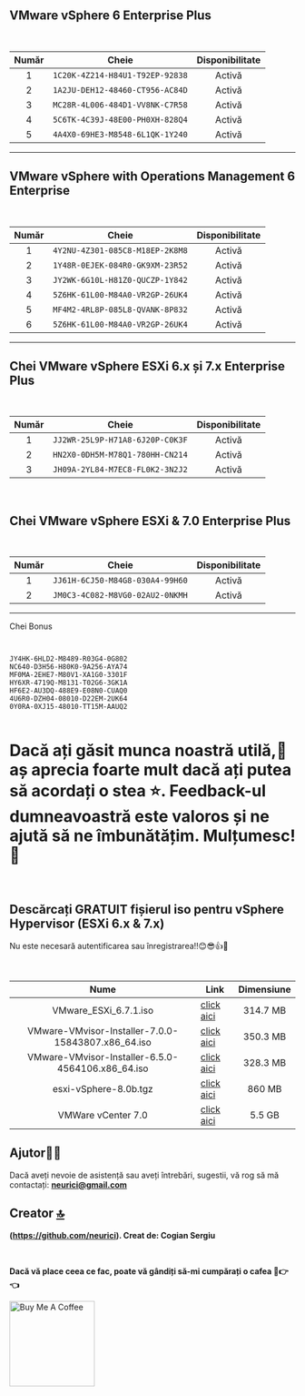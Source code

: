<br>

## VMware vSphere 6 Enterprise Plus	

<br>

| Număr | Cheie | Disponibilitate |
|:------:|------------|:---------:|
| 1 | `1C20K-4Z214-H84U1-T92EP-92838` | Activă
| 2 | `1A2JU-DEH12-48460-CT956-AC84D` | Activă
| 3 | `MC28R-4L006-484D1-VV8NK-C7R58` | Activă
| 4 | `5C6TK-4C39J-48E00-PH0XH-828Q4` | Activă
| 5 | `4A4X0-69HE3-M8548-6L1QK-1Y240` | Activă


<hr>


## VMware vSphere with Operations Management 6 Enterprise	

<br>

| Număr | Cheie | Disponibilitate |
|:------:|------------|:---------:|
| 1 | `4Y2NU-4Z301-085C8-M18EP-2K8M8` | Activă
| 2 | `1Y48R-0EJEK-084R0-GK9XM-23R52` | Activă
| 3 | `JY2WK-6G10L-H81Z0-QUCZP-1Y842` | Activă
| 4 | `5Z6HK-61L00-M84A0-VR2GP-26UK4` | Activă
| 5 | `MF4M2-4RL8P-085L8-QVANK-8P832` | Activă
| 6 | `5Z6HK-61L00-M84A0-VR2GP-26UK4` | Activă

	
<hr>


## Chei VMware vSphere ESXi 6.x și 7.x Enterprise Plus

<br>

| Număr | Cheie | Disponibilitate |
|:------:|------------|:---------:|
| 1 | `JJ2WR-25L9P-H71A8-6J20P-C0K3F` | Activă
| 2 | `HN2X0-0DH5M-M78Q1-780HH-CN214` | Activă
| 3 | `JH09A-2YL84-M7EC8-FL0K2-3N2J2` | Activă

<br>


## Chei VMware vSphere ESXi & 7.0 Enterprise Plus	

<br>

| Număr | Cheie | Disponibilitate |
|:------:|------------|:---------:|
| 1 | `JJ61H-6CJ50-M84G8-030A4-99H60` | Activă
| 2 | `JM0C3-4C082-M8VG0-02AU2-0NKMH` | Activă


<hr>


Chei Bonus


~~~~~~~~~~~~~~~~~~~~~~~~~~~~~~~~~~~~~~~~~~~~~~~~~~~


JY4HK-6HLD2-M8489-R03G4-0G802
NC640-D3H56-H80K0-9A256-AYA74
MF0MA-2EHE7-M80V1-XA1G0-3301F
HY6XR-4719Q-M8131-T02G6-3GK1A
HF6E2-AU3DQ-488E9-E08N0-CUAQ0
4U6R0-DZH04-08010-D22EM-2UK64
0Y0RA-0XJ15-48010-TT15M-AAUQ2


~~~~~~~~~~~~~~~~~~~~~~~~~~~~~~~~~~~~~~~~~~~~~~~~~~~

# Dacă ați găsit munca noastră utilă,🤝 aș aprecia foarte mult dacă ați putea să acordați o stea ⭐. Feedback-ul dumneavoastră este valoros și ne ajută să ne îmbunătățim. Mulțumesc!🙏

<br>


## Descărcați GRATUIT fișierul iso pentru vSphere Hypervisor (ESXi 6.x & 7.x)

Nu este necesară autentificarea sau înregistrarea!!😊😎👍🤝

<br>

| Nume | Link | Dimensiune |
|:------:|------------|:---------:|
| VMware_ESXi_6.7.1.iso | [click aici](https://mega.nz/folder/QyYBUY6L#OHS18PYXozN_AUA781CokA/file/42pniBbQ) | 314.7 MB
| VMware-VMvisor-Installer-7.0.0-15843807.x86_64.iso | [click aici](https://mega.nz/folder/QyYBUY6L#OHS18PYXozN_AUA781CokA/file/trx2RRSC) | 350.3 MB
| VMware-VMvisor-Installer-6.5.0-4564106.x86_64.iso | [click aici](https://mega.nz/folder/QyYBUY6L#OHS18PYXozN_AUA781CokA/file/YqoHQKCa) | 328.3 MB
| esxi-vSphere-8.0b.tgz | [click aici](https://labhub.eu.org/api/raw/?path=/UNETLAB%20II/addons/qemu/VMWare%20ESXi/esxi-vSphere-8.0b.tgz) | 860 MB
| VMWare vCenter 7.0 | [click aici](https://labhub.eu.org/api/raw/?path=/UNETLAB%20II/addons/qemu/VMWare%20vCenter/vcenter-7.0U1D.tgz) | 5.5 GB



## Ajutor🥺🧐

Dacă aveți nevoie de asistență sau aveți întrebări, sugestii, vă rog să mă contactați: **neurici@gmail.com**


## Creator [🔝](#VMware-Workstation-Pro-17-Licence-Key)

**(https://github.com/neurici). Creat de: Cogian Sergiu**


<br>



 <!-- Support Me --> 


**Dacă vă place ceea ce fac, poate vă gândiți să-mi cumpărați o cafea 🥺👉👈**

<a href="https://www.buymeacoffee.com/neurici" target="_blank"><img src="https://cdn.buymeacoffee.com/buttons/v2/default-red.png" alt="Buy Me A Coffee" width="150" ></a>






